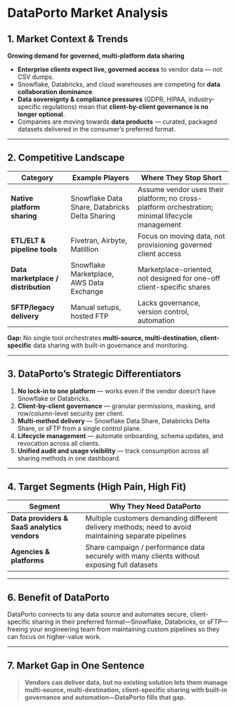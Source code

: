 # DataPorto Market Analysis

## 1. Market Context & Trends

**Growing demand for governed, multi-platform data sharing**
- **Enterprise clients expect live, governed access** to vendor data — not CSV dumps.
- Snowflake, Databricks, and cloud warehouses are competing for **data collaboration dominance**.
- **Data sovereignty & compliance pressures** (GDPR, HIPAA, industry-specific regulations) mean that **client-by-client governance is no longer optional**.
- Companies are moving towards **data products** — curated, packaged datasets delivered in the consumer’s preferred format.

---

## 2. Competitive Landscape

| Category | Example Players | Where They Stop Short |
|----------|----------------|-----------------------|
| **Native platform sharing** | Snowflake Data Share, Databricks Delta Sharing | Assume vendor uses their platform; no cross-platform orchestration; minimal lifecycle management |
| **ETL/ELT & pipeline tools** | Fivetran, Airbyte, Matillion | Focus on moving data, not provisioning governed client access |
| **Data marketplace / distribution** | Snowflake Marketplace, AWS Data Exchange | Marketplace-oriented, not designed for one-off client-specific shares |
| **SFTP/legacy delivery** | Manual setups, hosted FTP | Lacks governance, version control, automation |

**Gap:** No single tool orchestrates **multi-source, multi-destination, client-specific** data sharing with built-in governance and monitoring.

---

## 3. DataPorto’s Strategic Differentiators

1. **No lock-in to one platform** — works even if the vendor doesn’t have Snowflake or Databricks.
2. **Client-by-client governance** — granular permissions, masking, and row/column-level security per client.
3. **Multi-method delivery** — Snowflake Data Share, Databricks Delta Share, or sFTP from a single control plane.
4. **Lifecycle management** — automate onboarding, schema updates, and revocation across all clients.
5. **Unified audit and usage visibility** — track consumption across all sharing methods in one dashboard.

---

## 4. Target Segments (High Pain, High Fit)

| Segment | Why They Need DataPorto |
|---------|-------------------------|
| **Data providers & SaaS analytics vendors** | Multiple customers demanding different delivery methods; need to avoid maintaining separate pipelines |
| **Agencies & platforms** | Share campaign / performance data securely with many clients without exposing full datasets |

---

## 6. Benefit of DataPorto

DataPorto connects to any data source and automates secure, client-specific sharing in their preferred format—Snowflake, Databricks, or sFTP—freeing your engineering team from maintaining custom pipelines so they can focus on higher-value work.

---

## 7. Market Gap in One Sentence

> **Vendors can deliver data, but no existing solution lets them manage multi-source, multi-destination, client-specific sharing with built-in governance and automation—DataPorto fills that gap.**

